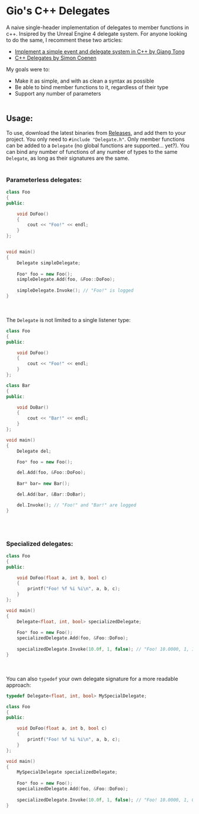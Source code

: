 # Gio's C++ Delegates
A naive single-header implementation of delegates to member functions in c++. Insipred by the Unreal Engine 4 delegate system. For anyone looking to do the same, I recomment these two articles:
- [Implement a simple event and delegate system in C++ by Giang Tong](https://tongtunggiang.com/2017/cpp-event-delegate/)
- [C++ Delegates by Simon Coenen](https://tongtunggiang.com/2017/cpp-event-delegate/)

My goals were to:
- Make it as simple, and with as clean a syntax as possible
- Be able to bind member functions to it, regardless of their type
- Support any number of parameters
<br></br>
## Usage:
  To use, download the latest binaries from [Releases](https://github.com/GiovanniZambiasi/cpp-delegates/releases), and add them to your project. You only need to  ``#include "Delegate.h"``. Only member functions can be added to a ``Delegate`` (no global functions are supported... yet?). You can bind any number of functions of any number of types to the same ``Delegate``, as long as their signatures are the same.
<br></br>
### Parameterless delegates:
```cpp
class Foo
{
public:

    void DoFoo()
    {
        cout << "Foo!" << endl;
    }
};


void main()
{
    Delegate simpleDelegate;
    
    Foo* foo = new Foo();
    simpleDelegate.Add(foo, &Foo::DoFoo);
    
    simpleDelegate.Invoke(); // "Foo!" is logged
}
```
<br></br>
The ``Delegate`` is not limited to a single listener type:
```cpp
class Foo
{
public:

    void DoFoo()
    {
        cout << "Foo!" << endl;
    }
};

class Bar 
{
public:

    void DoBar() 
    {
        cout << "Bar!" << endl;
    }
};

void main()
{
    Delegate del;

    Foo* foo = new Foo();

    del.Add(foo, &Foo::DoFoo);
    
    Bar* bar= new Bar();

    del.Add(bar, &Bar::DoBar);

    del.Invoke(); // "Foo!" and "Bar!" are logged
}
```
<br></br>
### Specialized delegates:
```cpp
class Foo
{
public:

    void DoFoo(float a, int b, bool c)
    {
        printf("Foo! %f %i %i\n", a, b, c);
    }
};

void main()
{
    Delegate<float, int, bool> specializedDelegate;
    
    Foo* foo = new Foo();
    specializedDelegate.Add(foo, &Foo::DoFoo);
    
    specializedDelegate.Invoke(10.0f, 1, false); // "Foo! 10.0000, 1, 1" is logged
}
```
<br></br>
You can also ``typedef`` your own delegate signature for a more readable approach:
```cpp
typedef Delegate<float, int, bool> MySpecialDelegate;

class Foo
{
public:

    void DoFoo(float a, int b, bool c)
    {
        printf("Foo! %f %i %i\n", a, b, c);
    }
};

void main()
{
    MySpecialDelegate specializedDelegate;
    
    Foo* foo = new Foo();
    specializedDelegate.Add(foo, &Foo::DoFoo);
    
    specializedDelegate.Invoke(10.0f, 1, false); // "Foo! 10.0000, 1, 0" is logged
}
```
